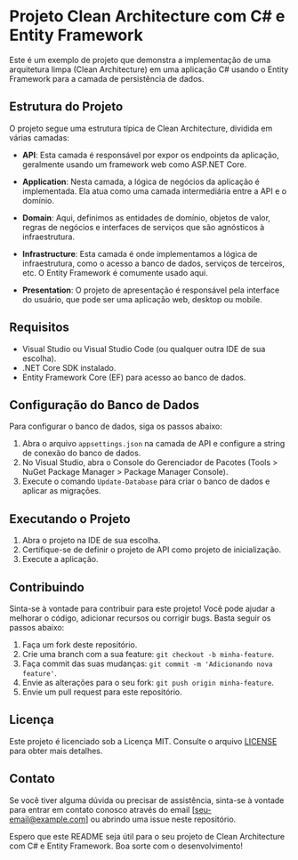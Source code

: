 # Projeto Clean Architecture com C# e Entity Framework

Este é um exemplo de projeto que demonstra a implementação de uma arquitetura limpa (Clean Architecture) em uma aplicação C# usando o Entity Framework para a camada de persistência de dados.

## Estrutura do Projeto

O projeto segue uma estrutura típica de Clean Architecture, dividida em várias camadas:

- **API**: Esta camada é responsável por expor os endpoints da aplicação, geralmente usando um framework web como ASP.NET Core.

- **Application**: Nesta camada, a lógica de negócios da aplicação é implementada. Ela atua como uma camada intermediária entre a API e o domínio.

- **Domain**: Aqui, definimos as entidades de domínio, objetos de valor, regras de negócios e interfaces de serviços que são agnósticos à infraestrutura.

- **Infrastructure**: Esta camada é onde implementamos a lógica de infraestrutura, como o acesso a banco de dados, serviços de terceiros, etc. O Entity Framework é comumente usado aqui.

- **Presentation**: O projeto de apresentação é responsável pela interface do usuário, que pode ser uma aplicação web, desktop ou mobile. 

## Requisitos

- Visual Studio ou Visual Studio Code (ou qualquer outra IDE de sua escolha).
- .NET Core SDK instalado.
- Entity Framework Core (EF) para acesso ao banco de dados.

## Configuração do Banco de Dados

Para configurar o banco de dados, siga os passos abaixo:

1. Abra o arquivo `appsettings.json` na camada de API e configure a string de conexão do banco de dados.
2. No Visual Studio, abra o Console do Gerenciador de Pacotes (Tools > NuGet Package Manager > Package Manager Console).
3. Execute o comando `Update-Database` para criar o banco de dados e aplicar as migrações.

## Executando o Projeto

1. Abra o projeto na IDE de sua escolha.
2. Certifique-se de definir o projeto de API como projeto de inicialização.
3. Execute a aplicação.

## Contribuindo

Sinta-se à vontade para contribuir para este projeto! Você pode ajudar a melhorar o código, adicionar recursos ou corrigir bugs. Basta seguir os passos abaixo:

1. Faça um fork deste repositório.
2. Crie uma branch com a sua feature: `git checkout -b minha-feature`.
3. Faça commit das suas mudanças: `git commit -m 'Adicionando nova feature'`.
4. Envie as alterações para o seu fork: `git push origin minha-feature`.
5. Envie um pull request para este repositório.

## Licença

Este projeto é licenciado sob a Licença MIT. Consulte o arquivo [LICENSE](LICENSE) para obter mais detalhes.

## Contato

Se você tiver alguma dúvida ou precisar de assistência, sinta-se à vontade para entrar em contato conosco através do email [seu-email@example.com] ou abrindo uma issue neste repositório.

Espero que este README seja útil para o seu projeto de Clean Architecture com C# e Entity Framework. Boa sorte com o desenvolvimento!
